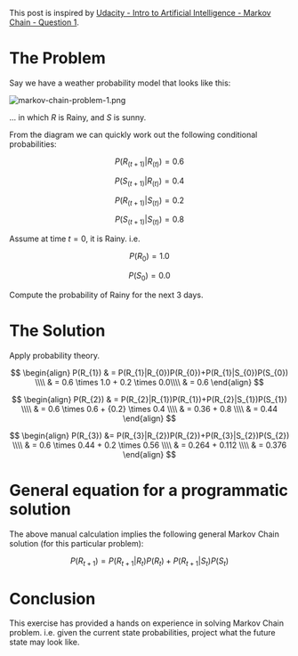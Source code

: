 This post is inspired by [Udacity - Intro to Artificial Intelligence - Markov Chain - Question 1](https://www.udacity.com/course/viewer#!/c-cs271/l-48734405/e-48730207/m-48665925).

# The Problem

Say we have a weather probability model that looks like this:

![markov-chain-problem-1.png](http://mathalope.co.uk/wp-content/uploads/2015/07/markov-chain-problem-1.png)

... in which $R$ is Rainy, and $S$ is sunny.

From the diagram we can quickly work out the following conditional probabilities:

$$P(R_{(t+1)}|R_{(t)})=0.6$$

$$P(S_{(t+1)}|R_{(t)})=0.4$$

$$P(R_{(t+1)}|S_{(t)})=0.2$$

$$P(S_{(t+1)}|S_{(t)})=0.8$$

Assume at time $t=0$, it is Rainy. i.e.

$$P(R_{0}) = 1.0$$

$$P(S_{0}) = 0.0$$

Compute the probability of Rainy for the next 3 days.

# The Solution

Apply probability theory.

$$
\begin{align} P(R_{1}) & = P(R_{1}|R_{0})P(R_{0})+P(R_{1}|S_{0})P(S_{0}) \\\\
                       & = 0.6 \times 1.0 + 0.2 \times 0.0\\\\
                       & = 0.6 \end{align}
$$

$$
\begin{align} P(R_{2}) & = P(R_{2}|R_{1})P(R_{1})+P(R_{2}|S_{1})P(S_{1}) \\\\
                       & = 0.6 \times 0.6 + {0.2} \times 0.4 \\\\
                       & = 0.36 + 0.8 \\\\
                       & = 0.44 \end{align}
$$

$$
\begin{align} P(R_{3}) &= P(R_{3}|R_{2})P(R_{2})+P(R_{3}|S_{2})P(S_{2}) \\\\
                       & = 0.6 \times 0.44 + 0.2 \times 0.56 \\\\
                       & = 0.264 + 0.112 \\\\
                       & = 0.376 \end{align}
$$

# General equation for a programmatic solution

The above manual calculation implies the following general Markov Chain solution (for this particular problem):

$$
P(R_{t+1}) = P(R_{t+1}|R_{t})P(R_{t})+P(R_{t+1}|S_{t})P(S_{t})
$$

# Conclusion

This exercise has provided a hands on experience in solving Markov Chain problem. i.e. given the current state probabilities, project what the future state may look like.
